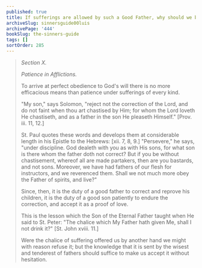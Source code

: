```yaml
---
published: true
title: If sufferings are allowed by such a Good Father, why should we be afraid of it?
archiveSlug: sinnersguide00luis
archivePage: '444'
bookSlug: the-sinners-guide
tags: []
sortOrder: 285
---
```


> *Section X.*
> 
> *Patience in Afflictions.*
> 
> To arrive at perfect obedience to God's will there is no more efficacious means than patience under sufferings of every kind.
> 
> "My son," says Solomon, "reject not the correction of the Lord, and do not faint when thou art chastised by Him; for whom the Lord loveth He chastiseth, and as a father in the son He pleaseth Himself." [Prov. iii. 11, 12.]
> 
> St. Paul quotes these words and develops them at considerable length in his Epistle to the Hebrews: [xii. 7, 8, 9.] "Persevere," he says, "under discipline. God dealeth with you as with His sons, for what son is there whom the father doth not correct? But if you be without chastisement, whereof all are made partakers, then are you bastards, and not sons. Moreover, we have had fathers of our flesh for instructors, and we reverenced them. Shall we not much more obey the Father of spirits, and live?"
> 
> Since, then, it is the duty of a good father to correct and reprove his children, it is the duty of a good son patiently to endure the correction, and accept it as a proof of love.
> 
> This is the lesson which the Son of the Eternal Father taught when He said to St. Peter: "The chalice which My Father hath given Me, shall I not drink it?" [St. John xviii. 11.]
> 
> Were the chalice of suffering offered us by another hand we might with reason refuse it; but the knowledge that it is sent by the wisest and tenderest of fathers should suffice to make us accept it without hesitation.

